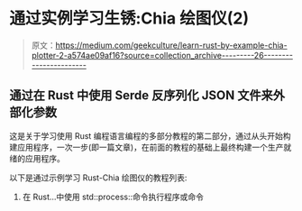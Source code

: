 # 通过实例学习生锈:Chia 绘图仪(2)

> 原文：<https://medium.com/geekculture/learn-rust-by-example-chia-plotter-2-a574ae09af16?source=collection_archive---------26----------------------->

## 通过在 Rust 中使用 Serde 反序列化 JSON 文件来外部化参数

这是关于学习使用 Rust 编程语言编程的多部分教程的第二部分，通过从头开始构建应用程序，一次一步(即一篇文章)，在前面的教程的基础上最终构建一个生产就绪的应用程序。

以下是通过示例学习 Rust-Chia 绘图仪的教程列表:

1.  在 Rust…中使用 std::process::命令执行程序或命令